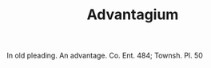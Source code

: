 ---
title: Advantagium
letter: A
permalink: "/definitions/advantagium.html"
body: In old pleading. An advantage. Co. Ent. 484; Townsh. Pl. 50
published_at: '2018-07-07'
source: Black's Law Dictionary
layout: post
---